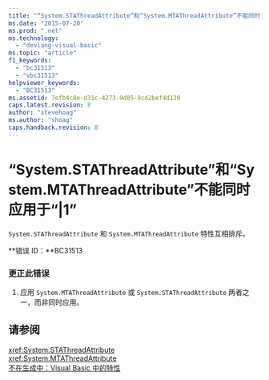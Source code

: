 ```yaml
---
title: "“System.STAThreadAttribute”和“System.MTAThreadAttribute”不能同时应用于“|1” | Microsoft Docs"
ms.date: "2015-07-20"
ms.prod: ".net"
ms.technology: 
  - "devlang-visual-basic"
ms.topic: "article"
f1_keywords: 
  - "bc31513"
  - "vbc31513"
helpviewer_keywords: 
  - "BC31513"
ms.assetid: 7efb4c8e-d31c-4273-9d85-8cd2bef4d120
caps.latest.revision: 8
author: "stevehoag"
ms.author: "shoag"
caps.handback.revision: 8
---
```

# “System.STAThreadAttribute”和“System.MTAThreadAttribute”不能同时应用于“|1”
`System.STAThreadAttribute` 和 `System.MTAThreadAttribute` 特性互相排斥。  
  
 **错误 ID：**BC31513  
  
### 更正此错误  
  
1.  应用 `System.MTAThreadAttribute` 或 `System.STAThreadAttribute` 两者之一，而非同时应用。  
  
## 请参阅  
 <xref:System.STAThreadAttribute>   
 <xref:System.MTAThreadAttribute>   
 [不在生成中：Visual Basic 中的特性](http://msdn.microsoft.com/zh-cn/620bfc0e-4582-4c8b-8432-ebc5c3dccc22)
